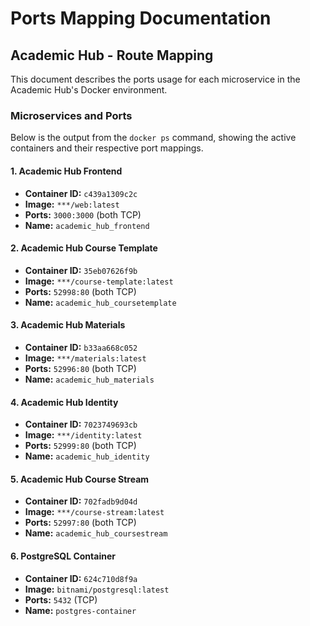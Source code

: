 ﻿# Ports Mapping Documentation

## Academic Hub - Route Mapping

This document describes the ports usage for each microservice in the Academic Hub's Docker environment.

### Microservices and Ports

Below is the output from the `docker ps` command, showing the active containers and their respective port mappings.

#### 1. Academic Hub Frontend
- **Container ID:** `c439a1309c2c`
- **Image:** `***/web:latest`
- **Ports:** `3000:3000` (both TCP)
- **Name:** `academic_hub_frontend`

#### 2. Academic Hub Course Template
- **Container ID:** `35eb07626f9b`
- **Image:** `***/course-template:latest`
- **Ports:** `52998:80` (both TCP)
- **Name:** `academic_hub_coursetemplate`

#### 3. Academic Hub Materials
- **Container ID:** `b33aa668c052`
- **Image:** `***/materials:latest`
- **Ports:** `52996:80` (both TCP)
- **Name:** `academic_hub_materials`

#### 4. Academic Hub Identity
- **Container ID:** `7023749693cb`
- **Image:** `***/identity:latest`
- **Ports:** `52999:80` (both TCP)
- **Name:** `academic_hub_identity`

#### 5. Academic Hub Course Stream
- **Container ID:** `702fadb9d04d`
- **Image:** `***/course-stream:latest`
- **Ports:** `52997:80` (both TCP)
- **Name:** `academic_hub_coursestream`

#### 6. PostgreSQL Container
- **Container ID:** `624c710d8f9a`
- **Image:** `bitnami/postgresql:latest`
- **Ports:** `5432` (TCP)
- **Name:** `postgres-container`
